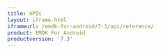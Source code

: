 ```yaml
---
title: APIs
layout: iframe.html
iframeurl: /emdk-for-android/7-3/api/reference/
product: EMDK For Android
productversion: '7.3'
---
```
















